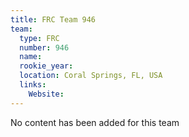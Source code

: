 ```yaml
---
title: FRC Team 946
team:
  type: FRC
  number: 946
  name: 
  rookie_year: 
  location: Coral Springs, FL, USA
  links:
    Website: 
---
```

No content has been added for this team